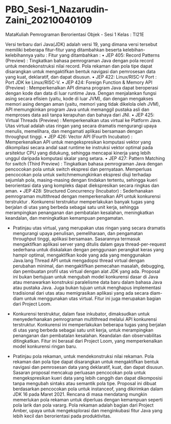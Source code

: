 # PBO_Sesi-1_Nazarudin-Zaini_20210040109
MataKuliah Pemrograman Berorientasi Objek - Sesi 1
Kelas : TI21E

Versi terbaru dari Java(JDK) adalah versi 19, yang dimana versi tersebut memiliki beberapa fitur-fitur yang ditambahkan beserta kelebihan-kelebihannya yaitu : 
Fitur yang ditambahkan : 
•	JEP 405: Record Patterns (Preview) : Tingkatkan bahasa pemrograman Java dengan pola record untuk mendekonstruksi nilai record. Pola rekaman dan pola tipe dapat disarangkan untuk mengaktifkan bentuk navigasi dan pemrosesan data yang kuat, deklaratif, dan dapat disusun.
•	JEP 422: Linux/RISC-V Port : Port JDK ke Linux/RISC-V.
•	JEP 424: Foreign Function & Memory API (Preview) : Memperkenalkan API dimana program Java dapat beroperasi dengan kode dan data di luar runtime Java. Dengan menjalankan fungsi asing secara efisien (yaitu, kode di luar JVM), dan dengan mengakses memori asing dengan aman (yaitu, memori yang tidak dikelola oleh JVM), API memungkinkan program Java untuk memanggil pustaka asli dan memproses data asli tanpa kerapuhan dan bahaya dari JNI.
•	JEP 425: Virtual Threads (Preview) : Memperkenalkan utas virtual ke Platform Java. Utas virtual adalah utas ringan yang secara dramatis mengurangi upaya menulis, memelihara, dan mengamati aplikasi bersamaan dengan throughput tinggi.
•	JEP 426: Vector API (Fourth Incubator) : Memperkenalkan API untuk mengekspresikan komputasi vektor yang dikompilasi secara andal saat runtime ke instruksi vektor optimal pada arsitektur CPU yang didukung, sehingga mencapai kinerja yang lebih unggul daripada komputasi skalar yang setara.
•	JEP 427: Pattern Matching for switch (Third Preview) : Tingkatkan bahasa pemrograman Java dengan pencocokan pola untuk switch ekspresi dan pernyataan. Memperluas pencocokan pola untuk switchmemungkinkan ekspresi diuji terhadap sejumlah pola, masing-masing dengan tindakan tertentu, sehingga kueri berorientasi data yang kompleks dapat diekspresikan secara ringkas dan aman.
•	JEP 428: Structured Concurrency (Incubator) : Sederhanakan pemrograman multithread dengan memperkenalkan API untuk konkurensi terstruktur . Konkurensi terstruktur memperlakukan banyak tugas yang berjalan di utas yang berbeda sebagai satu unit kerja, sehingga merampingkan penanganan dan pembatalan kesalahan, meningkatkan keandalan, dan meningkatkan kemampuan pengamatan.

- Pratinjau utas virtual, yang merupakan utas ringan yang secara dramatis mengurangi upaya penulisan, pemeliharaan, dan pengamatan throughput tinggi, 
aplikasi bersamaan. Sasarannya termasuk mengaktifkan aplikasi server yang ditulis dalam gaya thread-per-request sederhana untuk diskalakan dengan penggunaan 
perangkat keras yang hampir optimal, mengaktifkan kode yang ada yang menggunakan Java.lang Thread API untuk mengadopsi thread virtual dengan perubahan minimal, 
dan mengaktifkan pemecahan masalah, debugging, dan pembuatan profil utas virtual dengan alat JDK yang ada. Proposal ini bukan bertujuan untuk mengubah model 
konkurensi dasar di Java atau menawarkan konstruksi paralelisme data baru dalam bahasa Java atau pustaka Java. Juga bukan tujuan untuk menghapus implementasi 
tradisional dari utas atau memigrasikan aplikasi yang ada secara diam-diam untuk menggunakan utas virtual. Fitur ini juga merupakan bagian dari Project Loom.

- Konkurensi terstruktur, dalam fase inkubator, dimaksudkan untuk menyederhanakan pemrograman multithread melalui API konkurensi terstruktur. 
Konkurensi ini memperlakukan beberapa tugas yang berjalan di utas yang berbeda sebagai satu unit kerja, untuk merampingkan penanganan dan pembatalan kesalahan. 
Keandalan dan observabilitas ditingkatkan. Fitur ini berasal dari Project Loom, yang memperkenalkan model konkurensi ringan baru.

- Pratinjau pola rekaman, untuk mendekonstruksi nilai rekaman. Pola rekaman dan pola tipe dapat disarangkan untuk mengaktifkan bentuk navigasi dan pemrosesan data 
yang deklaratif, kuat, dan dapat disusun. Sasaran proposal mencakup perluasan pencocokan pola untuk mengekspresikan kueri data yang lebih canggih dan dapat 
dikomposisi tanpa mengubah sintaks atau semantik pola tipe. Proposal ini dibuat berdasarkan pencocokan pola untuk instanceof, yang dikirimkan dalam JDK 16 pada 
Maret 2021. Rencana di masa mendatang mungkin memerlukan pola rekaman untuk diperluas dengan kemampuan seperti pola larik dan pola vararg. Pola rekaman adalah 
bagian dari Project Amber, upaya untuk mengeksplorasi dan menginkubasi fitur Java yang lebih kecil dan berorientasi pada produktivitas.

